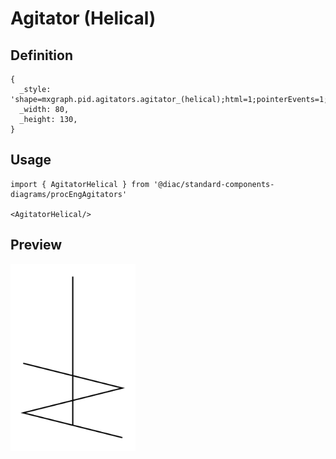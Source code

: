 # Agitator (Helical)

## Definition

```
{
  _style: 'shape=mxgraph.pid.agitators.agitator_(helical);html=1;pointerEvents=1;align=center;verticalLabelPosition=bottom;verticalAlign=top;dashed=0;',
  _width: 80,
  _height: 130,
}
```

## Usage

```
import { AgitatorHelical } from '@diac/standard-components-diagrams/procEngAgitators'

<AgitatorHelical/>
```

## Preview

<img src="./agitator-helical.png" width="200"/>
